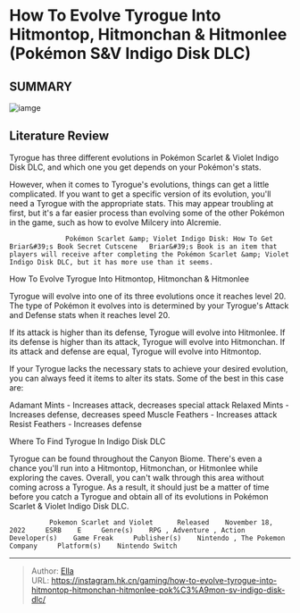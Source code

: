 # How To Evolve Tyrogue Into Hitmontop, Hitmonchan &amp; Hitmonlee (Pokémon S&amp;V Indigo Disk DLC)


## SUMMARY 

![iamge](https://static1.srcdn.com/wordpress/wp-content/uploads/2023/12/how-to-evolve-tyrogue-into-hitmontop-hitmonchan-hitmonlee-pok-mon-s-v-indigo-disk-dlc.jpg)

## Literature Review

Tyrogue has three different evolutions in Pokémon Scarlet &amp; Violet Indigo Disk DLC, and which one you get depends on your Pokémon&#39;s stats.





However, when it comes to Tyrogue&#39;s evolutions, things can get a little complicated. If you want to get a specific version of its evolution, you&#39;ll need a Tyrogue with the appropriate stats. This may appear troubling at first, but it&#39;s a far easier process than evolving some of the other Pokémon in the game, such as how to evolve Milcery into Alcremie.




                  Pokémon Scarlet &amp; Violet Indigo Disk: How To Get Briar&#39;s Book Secret Cutscene   Briar&#39;s Book is an item that players will receive after completing the Pokémon Scarlet &amp; Violet Indigo Disk DLC, but it has more use than it seems.   


 How To Evolve Tyrogue Into Hitmontop, Hitmonchan &amp; Hitmonlee 
          

Tyrogue will evolve into one of its three evolutions once it reaches level 20. The type of Pokémon it evolves into is determined by your Tyrogue&#39;s Attack and Defense stats when it reaches level 20.

  If its attack is higher than its defense, Tyrogue will evolve into Hitmonlee.   If its defense is higher than its attack, Tyrogue will evolve into Hitmonchan.   If its attack and defense are equal, Tyrogue will evolve into Hitmontop.  

If your Tyrogue lacks the necessary stats to achieve your desired evolution, you can always feed it items to alter its stats. Some of the best in this case are:




  Adamant Mints - Increases attack, decreases special attack   Relaxed Mints - Increases defense, decreases speed   Muscle Feathers - Increases attack   Resist Feathers - Increases defense  



 Where To Find Tyrogue In Indigo Disk DLC 
          

Tyrogue can be found throughout the Canyon Biome. There&#39;s even a chance you&#39;ll run into a Hitmontop, Hitmonchan, or Hitmonlee while exploring the caves. Overall, you can&#39;t walk through this area without coming across a Tyrogue. As a result, it should just be a matter of time before you catch a Tyrogue and obtain all of its evolutions in Pokémon Scarlet &amp; Violet Indigo Disk DLC.

              Pokemon Scarlet and Violet      Released    November 18, 2022     ESRB    E     Genre(s)    RPG , Adventure , Action     Developer(s)    Game Freak     Publisher(s)    Nintendo , The Pokemon Company     Platform(s)    Nintendo Switch      





---

> Author: [Ella](https://instagram.hk.cn/)  
> URL: https://instagram.hk.cn/gaming/how-to-evolve-tyrogue-into-hitmontop-hitmonchan-hitmonlee-pok%C3%A9mon-sv-indigo-disk-dlc/  

